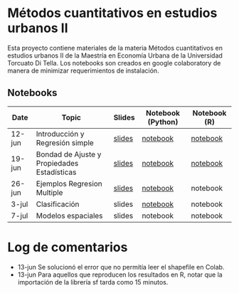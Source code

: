 # Métodos cuantitativos en estudios urbanos II

Esta proyecto contiene materiales de la materia Métodos cuantitativos en estudios urbanos II de la Maestría en Economía Urbana de la Universidad Torcuato Di Tella. 
Los notebooks son creados en google colaboratory de manera de minimizar requerimientos de instalación.

## Notebooks 

| Date    | Topic                              | Slides | Notebook (Python) | Notebook (R) |
|---------|------------------------------------|--------|----------|----------|
| 12-jun  | Introducción y Regresión simple    | [slides](slides/clase_1/Clase_1.pdf) | [notebook](notebooks/python/1_Introduccion.ipynb) | [notebook](notebooks/R/1_Introduccion.ipynb) |
| 19-jun  | Bondad de Ajuste y Propiedades Estadísticas  | [slides](slides/clase_2/Clase_2.pdf) | [notebook](notebooks/python/OLS_2_Ajuste_Propiedades_Test_de_Hipótesis_V2.ipynb) | [notebook](notebooks/R/OLS_2_Ajuste_Test_Hipotesis_V2_R.ipynb) |
| 26-jun  | Ejemplos Regresion Multiple        | [slides](slides/clase_3/clase_3.pdf) | [notebook](notebooks/python/OLS4_Regresion_Multiple.ipynb) | notebook |
| 3-jul   | Clasificación                      | slides | [notebook](notebooks/python/5_Modelos_de_Clasificacion.ipynb) | notebook |
| 7-jul   | Modelos espaciales                 | slides | notebook | notebook |


# Log de comentarios

* 13-jun Se solucionó el error que no permitía leer el shapefile en Colab.
* 13-jun Para aquellos que reproducen los resultados en R, notar que la importación de la librería sf tarda como 15 minutos.


